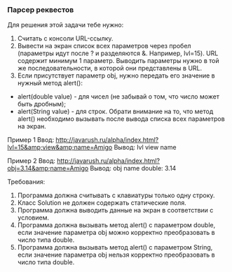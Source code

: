 
### Парсер реквестов

Для решения этой задачи тебе нужно:
1. Считать с консоли URL-ссылку.
2. Вывести на экран список всех параметров через пробел (параметры идут после ? и разделяются &amp;. Например, lvl=15).
URL содержит минимум 1 параметр.
Выводить параметры нужно в той же последовательности, в которой они представлены в URL.
3. Если присутствует параметр obj, нужно передать его значение в нужный метод alert():
- alert(double value) - для чисел (не забывай о том, что число может быть дробным);
- alert(String value) - для строк.
Обрати внимание на то, что метод alert() необходимо вызывать после вывода списка всех параметров на экран.

Пример 1
Ввод:
http://javarush.ru/alpha/index.html?lvl=15&amp;view&amp;name=Amigo
Вывод:
lvl view name

Пример 2
Ввод:
http://javarush.ru/alpha/index.html?obj=3.14&amp;name=Amigo
Вывод:
obj name
double: 3.14


Требования:
1.	Программа должна считывать с клавиатуры только одну строку.
2.	Класс Solution не должен содержать статические поля.
3.	Программа должна выводить данные на экран в соответствии с условием.
4.	Программа должна вызывать метод alert() с параметром double, если значение параметра obj можно корректно преобразовать в число типа double.
5.	Программа должна вызывать метод alert() с параметром String, если значение параметра obj нельзя корректно преобразовать в число типа double.


